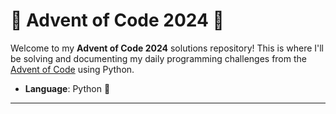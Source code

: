 # 🎄 Advent of Code 2024 🎄

Welcome to my **Advent of Code 2024** solutions repository! This is where I'll be solving and documenting my daily programming challenges from the [Advent of Code](https://adventofcode.com/) using Python.
- **Language**: Python 🐍
---
